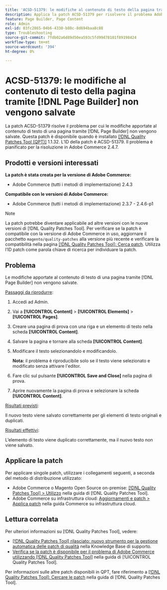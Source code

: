 ```yaml
---
title: 'ACSD-51379: le modifiche al contenuto di testo della pagina tramite [!DNL Page Builder] non vengono salvate'
description: Applica la patch ACSD-51379 per risolvere il problema Adobe Commerce per cui le modifiche apportate al contenuto di testo di una pagina tramite [!DNL Page Builder] non vengono salvate.
feature: Page Builder, Page Content
role: Admin
exl-id: 03fc2865-04b6-4330-b80c-8d694baa8c88
type: Troubleshooting
source-git-commit: 7fdb02a6d89d50ea593c5fd99d78101f89198424
workflow-type: tm+mt
source-wordcount: '394'
ht-degree: 0%

---
```


# ACSD-51379: le modifiche al contenuto di testo della pagina tramite [!DNL Page Builder] non vengono salvate

La patch ACSD-51379 risolve il problema per cui le modifiche apportate al contenuto di testo di una pagina tramite [!DNL Page Builder] non vengono salvate. Questa patch è disponibile quando è installato [[!DNL Quality Patches Tool (QPT)]](https://experienceleague.adobe.com/it/docs/commerce-operations/tools/quality-patches-tool/quality-patches-tool-to-self-serve-quality-patches) 1.1.32. L’ID della patch è ACSD-51379. Il problema è pianificato per la risoluzione in Adobe Commerce 2.4.7.

## Prodotti e versioni interessati

**La patch è stata creata per la versione di Adobe Commerce:**

* Adobe Commerce (tutti i metodi di implementazione) 2.4.3

**Compatibile con le versioni di Adobe Commerce:**

* Adobe Commerce (tutti i metodi di implementazione) 2.3.7 - 2.4.6-p1

>[!NOTE]
>
>La patch potrebbe diventare applicabile ad altre versioni con le nuove versioni di [!DNL Quality Patches Tool]. Per verificare se la patch è compatibile con la versione di Adobe Commerce in uso, aggiornare il pacchetto `magento/quality-patches` alla versione più recente e verificare la compatibilità nella pagina [[!DNL Quality Patches Tool]: Cerca patch](https://experienceleague.adobe.com/tools/commerce-quality-patches/index.html?lang=it). Utilizza l’ID patch come parola chiave di ricerca per individuare la patch.

## Problema

Le modifiche apportate al contenuto di testo di una pagina tramite [!DNL Page Builder] non vengono salvate.

<u>Passaggi da riprodurre</u>:

1. Accedi ad Admin.
1. Vai a **[!UICONTROL Content]** > **[!UICONTROL Elements]** > **[!UICONTROL Pages]**.
1. Creare una pagina di prova con una riga e un elemento di testo nella scheda **[!UICONTROL Content]**.
1. Salvare la pagina e tornare alla scheda **[!UICONTROL Content]**.
1. Modificare il testo selezionandolo e modificandolo.

   **Nota:** il problema è riproducibile solo se il testo viene selezionato e modificato senza attivare l&#39;editor.

1. Fare clic sul pulsante **[!UICONTROL Save and Close]** nella pagina di prova.
1. Aprire nuovamente la pagina di prova e selezionare la scheda **[!UICONTROL Content]**.

<u>Risultati previsti</u>:

Il nuovo testo viene salvato correttamente per gli elementi di testo originali e duplicati.

<u>Risultati effettivi</u>:

L’elemento di testo viene duplicato correttamente, ma il nuovo testo non viene salvato.

## Applicare la patch

Per applicare singole patch, utilizzare i collegamenti seguenti, a seconda del metodo di distribuzione utilizzato:

* Adobe Commerce o Magento Open Source on-premise: [[!DNL Quality Patches Tool] > Utilizzo](/help/tools/quality-patches-tool/usage.md) nella guida di [!DNL Quality Patches Tool].
* Adobe Commerce su infrastruttura cloud: [Aggiornamenti e patch > Applica patch](https://experienceleague.adobe.com/docs/commerce-cloud-service/user-guide/develop/upgrade/apply-patches.html?lang=it) nella guida Commerce su infrastruttura cloud.

## Lettura correlata

Per ulteriori informazioni su [!DNL Quality Patches Tool], vedere:

* [[!DNL Quality Patches Tool] rilasciato: nuovo strumento per la gestione automatica delle patch di qualità](https://experienceleague.adobe.com/it/docs/commerce-operations/tools/quality-patches-tool/quality-patches-tool-to-self-serve-quality-patches) nella Knowledge Base di supporto.
* [Verifica se la patch è disponibile per il problema di Adobe Commerce utilizzando  [!DNL Quality Patches Tool]](/help/tools/quality-patches-tool/patches-available-in-qpt/check-patch-for-magento-issue-with-magento-quality-patches.md) nella guida di [!UICONTROL Quality Patches Tool].


Per informazioni sulle altre patch disponibili in QPT, fare riferimento a [[!DNL Quality Patches Tool]: Cercare le patch](https://experienceleague.adobe.com/tools/commerce-quality-patches/index.html?lang=it) nella guida di [!DNL Quality Patches Tool].

